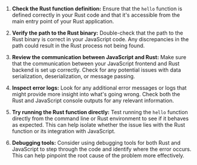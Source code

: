 1. **Check the Rust function definition:** Ensure that the `hello` function is defined correctly in your Rust code and that it's accessible from the main entry point of your Rust application.
    
2. **Verify the path to the Rust binary:** Double-check that the path to the Rust binary is correct in your JavaScript code. Any discrepancies in the path could result in the Rust process not being found.
    
3. **Review the communication between JavaScript and Rust:** Make sure that the communication between your JavaScript frontend and Rust backend is set up correctly. Check for any potential issues with data serialization, deserialization, or message passing.
    
4. **Inspect error logs:** Look for any additional error messages or logs that might provide more insight into what's going wrong. Check both the Rust and JavaScript console outputs for any relevant information.
    
5. **Try running the Rust function directly:** Test running the `hello` function directly from the command line or Rust environment to see if it behaves as expected. This can help isolate whether the issue lies with the Rust function or its integration with JavaScript.
    
6. **Debugging tools:** Consider using debugging tools for both Rust and JavaScript to step through the code and identify where the error occurs. This can help pinpoint the root cause of the problem more effectively.